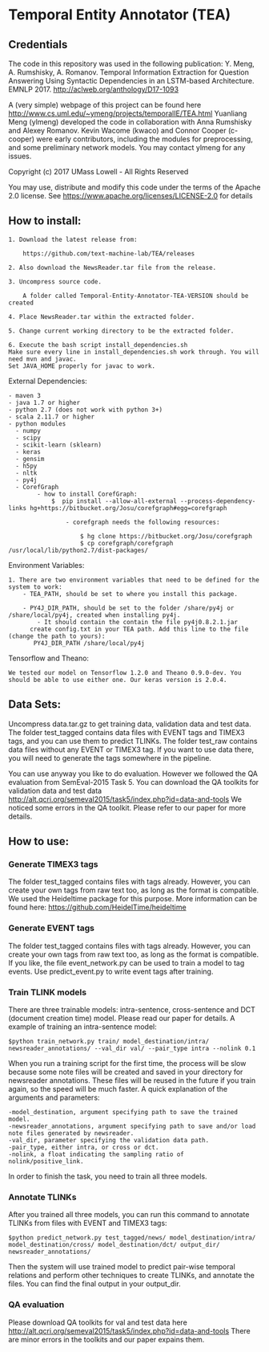 # Temporal Entity Annotator (TEA)
## Credentials

The code in this repository was used in the following publication:  Y. Meng, A. Rumshisky, A. Romanov.  Temporal Information Extraction for Question Answering Using Syntactic Dependencies in an LSTM-based Architecture. EMNLP 2017. http://aclweb.org/anthology/D17-1093

A (very simple) webpage of this project can be found here http://www.cs.uml.edu/~ymeng/projects/temporalIE/TEA.html
Yuanliang Meng (ylmeng) developed the code in collaboration with Anna Rumshisky and Alexey Romanov. Kevin Wacome (kwaco) and Connor Cooper (c-cooper) were early contributors, including the modules for preprocessing, and some preliminary network models. You may contact ylmeng for any issues.

Copyright (c) 2017 UMass Lowell - All Rights Reserved

You may use, distribute and modify this code under the terms of the Apache 2.0 license. See https://www.apache.org/licenses/LICENSE-2.0 for details

## How to install:

    1. Download the latest release from:

        https://github.com/text-machine-lab/TEA/releases

    2. Also download the NewsReader.tar file from the release.

    3. Uncompress source code.

        A folder called Temporal-Entity-Annotator-TEA-VERSION should be created

    4. Place NewsReader.tar within the extracted folder.

    5. Change current working directory to be the extracted folder.

    6. Execute the bash script install_dependencies.sh
    Make sure every line in install_dependencies.sh work through. You will need mvn and javac.
    Set JAVA_HOME properly for javac to work.

External Dependencies:

    - maven 3
    - java 1.7 or higher
    - python 2.7 (does not work with python 3+)
    - scala 2.11.7 or higher
    - python modules
      - numpy
      - scipy
      - scikit-learn (sklearn)
      - keras
      - gensim
      - h5py
      - nltk
      - py4j
      - CorefGraph
            - how to install CorefGraph:
                $  pip install --allow-all-external --process-dependency-links hg+https://bitbucket.org/Josu/corefgraph#egg=corefgraph

                    - corefgraph needs the following resources:

                        $ hg clone https://bitbucket.org/Josu/corefgraph
                        $ cp corefgraph/corefgraph /usr/local/lib/python2.7/dist-packages/

Environment Variables:

    1. There are two environment variables that need to be defined for the system to work:
        - TEA_PATH, should be set to where you install this package.

        - PY4J_DIR_PATH, should be set to the folder /share/py4j or /share/local/py4j, created when installing py4j.
            - It should contain the contain the file py4j0.8.2.1.jar
          create config.txt in your TEA path. Add this line to the file (change the path to yours):
           PY4J_DIR_PATH /share/local/py4j

Tensorflow and Theano:
    
    We tested our model on Tensorflow 1.2.0 and Theano 0.9.0-dev. You should be able to use either one. Our keras version is 2.0.4.

## Data Sets:

Uncompress data.tar.gz to get training data, validation data and test data. The folder test_tagged contains data files with EVENT tags and TIMEX3 tags, and you can use them to predict TLINKs. The folder test_raw contains data files without any EVENT or TIMEX3 tag. If you want to use data there, you will need to generate the tags somewhere in the pipeline.

You can use anyway you like to do evaluation. However we followed the QA evaluation from SemEval-2015 Task 5. You can download the QA toolkits for validation data and test data http://alt.qcri.org/semeval2015/task5/index.php?id=data-and-tools
We noticed some errors in the QA toolkit. Please refer to our paper for more details.

## How to use:
### Generate TIMEX3 tags
    
The folder test_tagged contains files with tags already. However, you can create your own tags from raw text too, as long as the format is compatible. We used the Heideltime package for this purpose. More information can be found here: https://github.com/HeidelTime/heideltime

### Generate EVENT tags
    
The folder test_tagged contains files with tags already. However, you can create your own tags from raw text too, as long as the format is compatible. If you like, the file event_network.py can be used to train a model to tag events. Use predict_event.py to write event tags after training.

### Train TLINK models

There are three trainable models: intra-sentence, cross-sentence and DCT (document creation time) model. Please read our paper for details. A example of training an intra-sentence model:

    $python train_network.py train/ model_destination/intra/ newsreader_annotations/ --val_dir val/ --pair_type intra --nolink 0.1
    
When you run a training script for the first time, the process will be slow because some note files will be created and saved in your directory for newsreader annotations. These files will be reused in the future if you train again, so the speed will be much faster. A quick explanation of the arguments and parameters:
    
    -model_destination, argument specifying path to save the trained model.
    -newsreader_annotations, argument specifying path to save and/or load note files generated by newsreader.
    -val_dir, parameter specifying the validation data path.
    -pair_type, either intra, or cross or dct.
    -nolink, a float indicating the sampling ratio of nolink/positive_link.

In order to finish the task, you need to train all three models.

### Annotate TLINKs

After you trained all three models, you can run this command to annotate TLINKs from files with EVENT and TIMEX3 tags:

    $python predict_network.py test_tagged/news/ model_destination/intra/ model_destination/cross/ model_destination/dct/ output_dir/ newsreader_annotations/

Then the system will use trained model to predict pair-wise temporal relations and perform other techniques to create TLINKs, and annotate the files. You can find the final output in your output_dir.

### QA evaluation

Please download QA toolkits for val and test data here http://alt.qcri.org/semeval2015/task5/index.php?id=data-and-tools
There are minor errors in the toolkits and our paper expains them.


